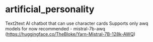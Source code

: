 # artificial_personality
Text2text AI chatbot that can use character cards
Supports only awq models for now recommended - mistral-7b-awq (https://huggingface.co/TheBloke/Yarn-Mistral-7B-128k-AWQ)
